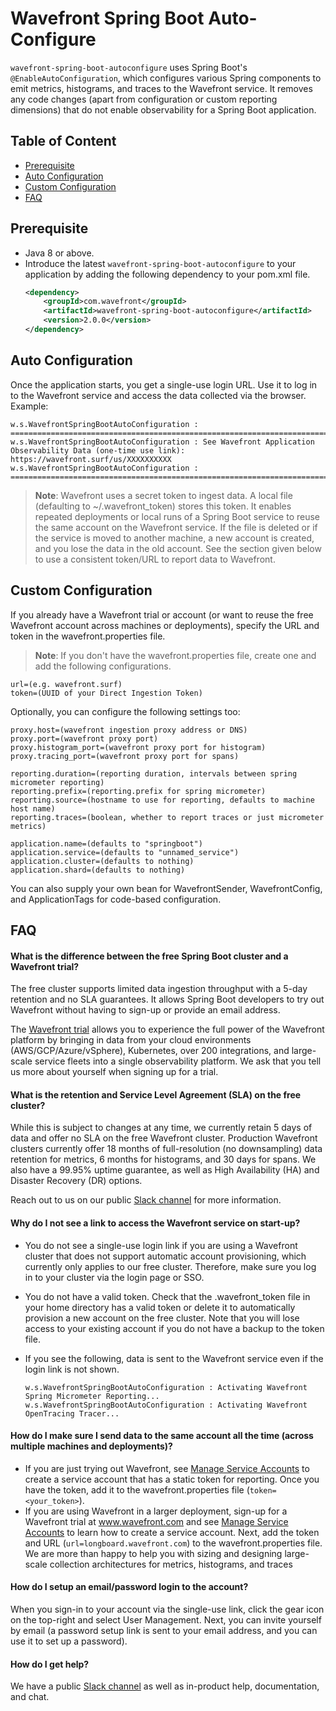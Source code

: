 # Wavefront Spring Boot Auto-Configure

`wavefront-spring-boot-autoconfigure` uses Spring Boot's `@EnableAutoConfiguration`, which configures various Spring components to emit metrics, histograms, and traces to the Wavefront service. It removes any code changes (apart from configuration or custom reporting dimensions) that do not enable observability for a Spring Boot application. 

## Table of Content

* [Prerequisite](#Prerequisite)
* [Auto Configuration](#auto-configuration)
* [Custom Configuration](#custom-configuration)
* [FAQ](#faq)

## Prerequisite

* Java 8 or above.
* Introduce the latest `wavefront-spring-boot-autoconfigure` to your application by adding the following dependency to your pom.xml file.
  ```xml
  <dependency>
      <groupId>com.wavefront</groupId>
      <artifactId>wavefront-spring-boot-autoconfigure</artifactId>
      <version>2.0.0</version>
  </dependency>
  ```

## Auto Configuration

Once the application starts, you get a single-use login URL. Use it to log in to the Wavefront service and access the data collected via the browser.
<br/> Example:
```text
w.s.WavefrontSpringBootAutoConfiguration : ======================================================================================================
w.s.WavefrontSpringBootAutoConfiguration : See Wavefront Application Observability Data (one-time use link): https://wavefront.surf/us/XXXXXXXXXX
w.s.WavefrontSpringBootAutoConfiguration : ======================================================================================================
```

> **Note**:
> Wavefront uses a secret token to ingest data. A local file (defaulting to ~/.wavefront_token) stores this token. It enables repeated deployments or local runs of a Spring Boot service to reuse the same account on the Wavefront service. If the file is deleted or if the service is moved to another machine, a new account is created, and you lose the data in the old account. See the section given below to use a consistent token/URL to report data to Wavefront.

## Custom Configuration

If you already have a Wavefront trial or account (or want to reuse the free Wavefront account across machines or deployments), specify the URL and token in the wavefront.properties file.  

> **Note**: If you don't have the wavefront.properties file, create one and add the following configurations. 

```properties
url=(e.g. wavefront.surf)
token=(UUID of your Direct Ingestion Token)
```

Optionally, you can configure the following settings too:

```properties
proxy.host=(wavefront ingestion proxy address or DNS)
proxy.port=(wavefront proxy port)
proxy.histogram_port=(wavefront proxy port for histogram)
proxy.tracing_port=(wavefront proxy port for spans)

reporting.duration=(reporting duration, intervals between spring micrometer reporting)
reporting.prefix=(reporting.prefix for spring micrometer)
reporting.source=(hostname to use for reporting, defaults to machine host name)
reporting.traces=(boolean, whether to report traces or just micrometer metrics)

application.name=(defaults to "springboot")
application.service=(defaults to "unnamed_service")
application.cluster=(defaults to nothing)
application.shard=(defaults to nothing)
```

You can also supply your own bean for WavefrontSender, WavefrontConfig, and ApplicationTags for code-based configuration. 

## FAQ

#### What is the difference between the free Spring Boot cluster and a Wavefront trial?

The free cluster supports limited data ingestion throughput with a 5-day retention and no SLA guarantees. It allows Spring Boot developers to try out Wavefront without having to sign-up or provide an email address.

The [Wavefront trial](https://www.wavefront.com/sign-up/) allows you to experience the full power of the Wavefront platform by bringing in data from your cloud environments (AWS/GCP/Azure/vSphere), Kubernetes, over 200 integrations, and large-scale service fleets into a single observability platform. We ask that you tell us more about yourself when signing up for a trial.

#### What is the retention and Service Level Agreement (SLA) on the free cluster?

While this is subject to changes at any time, we currently retain 5 days of data and offer no SLA on the free Wavefront cluster. Production Wavefront clusters currently offer 18 months of full-resolution (no downsampling) data retention for metrics, 6 months for histograms, and 30 days for spans. We also have a 99.95% uptime guarantee, as well as High Availability (HA) and Disaster Recovery (DR) options.

Reach out to us on our public [Slack channel](https://www.wavefront.com/join-public-slack) for more information.

#### Why do I not see a link to access the Wavefront service on start-up?

* You do not see a single-use login link if you are using a Wavefront cluster that does not support automatic account provisioning, which currently only applies to our free cluster. Therefore, make sure you log in to your cluster via the login page or SSO.
* You do not have a valid token. Check that the .wavefront_token file in your home directory has a valid token or delete it to automatically provision a new account on the free cluster. Note that you will lose access to your existing account if you do not have a backup to the token file.
* If you see the following, data is sent to the Wavefront service even if the login link is not shown.

  ```text
  w.s.WavefrontSpringBootAutoConfiguration : Activating Wavefront Spring Micrometer Reporting...
  w.s.WavefrontSpringBootAutoConfiguration : Activating Wavefront OpenTracing Tracer...
  ```

#### How do I make sure I send data to the same account all the time (across multiple machines and deployments)?

* If you are just trying out Wavefront, see [Manage Service Accounts](https://docs.wavefront.com/service_accounts.html) to create a service account that has a static token for reporting. Once you have the token, add it to the wavefront.properties file (`token=<your_token>`).
* If you are using Wavefront in a larger deployment, sign-up for a Wavefront trial at www.wavefront.com and see [Manage Service Accounts](https://docs.wavefront.com/service_accounts.html) to learn how to create a service account. Next, add the token and URL (`url=longboard.wavefront.com`) to the wavefront.properties file. We are more than happy to help you with sizing and designing large-scale collection architectures for metrics, histograms, and traces
 
#### How do I setup an email/password login to the account?

When you sign-in to your account via the single-use link, click the gear icon on the top-right and select User Management. Next, you can invite yourself by email (a password setup link is sent to your email address, and you can use it to set up a password).

#### How do I get help?

We have a public [Slack channel](https://www.wavefront.com/join-public-slack) as well as in-product help, documentation, and chat.
